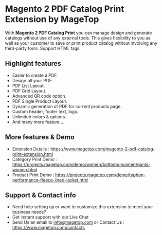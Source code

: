 # Magento 2 PDF Catalog Print Extension by MageTop

With **Magento 2 PDF Catalog Print** you can manage design and generate catalogs without use of any external tools. This gives flexibility to you as well as your customer to save or print product catalog without involving any third-party tools. Support HTML tags.

## Highlight features

- Easier to create a PDF.
- Design all your PDF.
- PDF List Layout.
- PDF Grid Layout.
- Advanced QR code option.
- PDF Single Product Layout.
- Dynamic generation of PDF for current products page.
- Custom header, footer text, logo.
- Unlimited colors & options.
- And many more feature ...

## More features & Demo

- Extension Details : https://www.magetop.com/magento-2-pdf-catalog-print-extension.html
- Category Print Demo : https://projects.magetop.com/demo/women/bottoms-women/pants-women.html
- Product Print Demo : https://projects.magetop.com/demo/typhon-performance-fleece-lined-jacket.html

## Support & Contact info

- Need help setting up or want to customize this extension to meet your business needs? 
- Get instant support with our Live Chat
- Send Us an email to info@magetop.com or Contact Us : https://www.magetop.com/contacts
